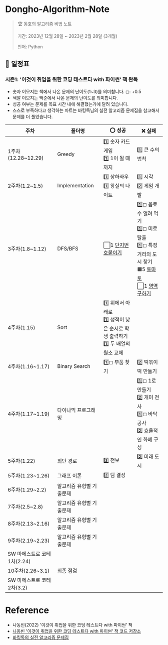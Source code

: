 # Dongho-Algorithm-Note

> 🏆 동호의 알고리즘 비법 노트
>
> 기간: 2023년 12월 28일 ~ 2023년 2월 28일 (3개월)
>
> 언어: Python

## 📅 일정표

### 시즌1: '이것이 취업을 위한 코딩 테스트다 with 파이썬' 책 완독

- 숫자 이모지는 책에서 나온 문제의 난이도(1~3)를 의미합니다. ◻: +0.5
- 색깔 이모지는 백준에서 나온 문제의 난이도를 의미합니다.
- 성공 여부는 문제를 목표 시간 내에 해결했는가에 달려 있습니다.
- 스스로 부족하다고 생각하는 파트는 바킹독님의 실전 알고리즘 문제집을 참고해서 문제를 더 풀었습니다.

| 주차               | 폴더명                 | ⭕ 성공                                                                  | ❌ 실패                                                                          |
| ------------------ | ---------------------- | ------------------------------------------------------------------------ | -------------------------------------------------------------------------------- |
| 1주차(12.28~12.29) | Greedy                 | 1️⃣ 숫자 카드 게임<br>1️⃣ 1이 될 때까지<br>            | 1️⃣ 큰 수의 법칙                                                                  |
| 2주차(1.2~1.5)     | Implementation | 1️⃣ 상하좌우<br>1️⃣ 왕실의 나이트 | 1️⃣ 시각<br>2️⃣ 게임 개발                                                          |
| 3주차(1.8~1.12)    | DFS/BFS                | ⬜1 [단지번호붙이기](https://www.acmicpc.net/problem/2667)                                                                  | 1️⃣◻ 음료수 얼려 먹기<br>1️⃣◻ 미로 탈출<br>1️⃣◻ 특정 거리의 도시 찾기<br>🟧5 [토마토](https://www.acmicpc.net/problem/7569)<br>⬜1 [영역 구하기](https://www.acmicpc.net/problem/2583) |
| 4주차(1.15) | Sort | 1️⃣ 위에서 아래로<br>1️⃣ 성적이 낮은 순서로 학생 출력하기<br>1️⃣ 두 배열의 원소 교체
| 4주차(1.16~1.17) | Binary Search | 1️⃣◻ 부품 찾기 | 2️⃣ 떡볶이 떡 만들기
| 4주차(1.17~1.19) | 다이나믹 프로그래밍 | | 1️⃣◻ 1로 만들기<br>2️⃣ 개미 전사<br>1️⃣◻ 바닥 공사<br>2️⃣ 효율적인 화폐 구성 |
| 5주차(1.22) | 최단 경로 | 3️⃣ 전보 | 2️⃣ 미래 도시
| 5주차(1.23~1.26) | 그래프 이론 | 2️⃣ 팀 결성 | 
| 6주차(1.29~2.2) | 알고리즘 유형별 기출문제 |
| 7주차(2.5~2.8) | 알고리즘 유형별 기출문제 |
| 8주차(2.13~2.16) | 알고리즘 유형별 기출문제 |
| 9주차(2.19~2.23) | 알고리즘 유형별 기출문제 |
| SW 마에스트로 코테 1차(2.24) | 
| 10주차(2.26~3.1) | 최종 점검 |
| SW 마에스트로 코테 2차(3.2) |

# Reference

- 나동빈(2022) '이것이 취업을 위한 코딩 테스트다 with 파이썬' 책
- [나동빈 '이것이 취업을 위한 코딩 테스트다 with 파이썬' 책 코드 저장소](https://github.com/ndb796/python-for-coding-test)
- [바킹독의 실전 알고리즘 문제집](https://github.com/encrypted-def/basic-algo-lecture/blob/master/workbook.md)
